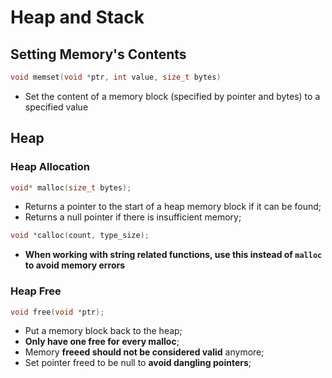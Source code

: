# Heap and Stack

## Setting Memory's Contents

```c
void memset(void *ptr, int value, size_t bytes)
```

- Set the content of a memory block (specified by pointer and bytes)
to a specified value

## Heap

### Heap Allocation

```c
void* malloc(size_t bytes);
```

- Returns a pointer to the start of a heap memory block if it can be found;
- Returns a null pointer if there is insufficient memory;

```c
void *calloc(count, type_size);
```

- **When working with string related functions, use this instead of `malloc`
to avoid memory errors**

### Heap Free

```c
void free(void *ptr);
```

- Put a memory block back to the heap;
- **Only have one free for every malloc**;
- Memory **freeed should not be considered valid** anymore;
- Set pointer freed to be null to **avoid dangling pointers**;